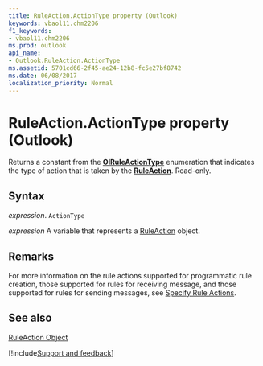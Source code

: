 ```yaml
---
title: RuleAction.ActionType property (Outlook)
keywords: vbaol11.chm2206
f1_keywords:
- vbaol11.chm2206
ms.prod: outlook
api_name:
- Outlook.RuleAction.ActionType
ms.assetid: 5701cd66-2f45-ae24-12b8-fc5e27bf8742
ms.date: 06/08/2017
localization_priority: Normal
---
```



# RuleAction.ActionType property (Outlook)

Returns a constant from the  **[OlRuleActionType](Outlook.OlRuleActionType.md)** enumeration that indicates the type of action that is taken by the **[RuleAction](Outlook.RuleAction.md)**. Read-only.


## Syntax

_expression_. `ActionType`

_expression_ A variable that represents a [RuleAction](Outlook.RuleAction.md) object.


## Remarks

For more information on the rule actions supported for programmatic rule creation, those supported for rules for receiving message, and those supported for rules for sending messages, see [Specify Rule Actions](../outlook/How-to/Rules/specifying-rule-actions.md).


## See also


[RuleAction Object](Outlook.RuleAction.md)

[!include[Support and feedback](~/includes/feedback-boilerplate.md)]